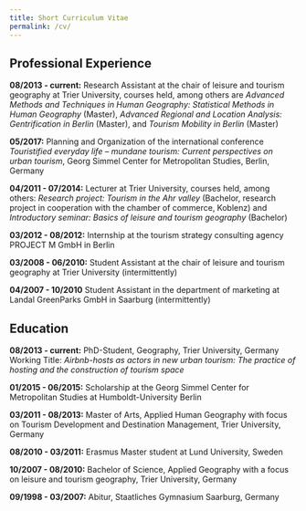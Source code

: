 ```yaml
---
title: Short Curriculum Vitae
permalink: /cv/
---
```


## Professional Experience

**08/2013 - current:**
Research Assistant at the chair of leisure and tourism geography at Trier University, courses held, among others are *Advanced Methods and Techniques in Human Geography: Statistical Methods in Human Geography* (Master), *Advanced Regional and Location Analysis: Gentrification in Berlin* (Master), and *Tourism Mobility in Berlin* (Master) 

**05/2017:**
Planning and Organization of the international conference *Touristified everyday life – mundane tourism: Current perspectives on urban tourism*, Georg Simmel Center for Metropolitan Studies, Berlin, Germany

**04/2011 - 07/2014:**
Lecturer at Trier University, courses held, among others: *Research project: Tourism in the Ahr valley* (Bachelor, research project in cooperation with the chamber of commerce, Koblenz) and *Introductory seminar: Basics of leisure and tourism geography* (Bachelor)

**03/2012 - 08/2012:**
Internship at the tourism strategy consulting agency PROJECT M GmbH in Berlin

**03/2008 - 06/2010:**
Student Assistant at the chair of leisure and tourism geography at Trier University (intermittently)

**04/2007 - 10/2010**
Student Assistant in the department of marketing at Landal GreenParks GmbH in Saarburg (intermittently)


## Education

**08/2013 - current:**
PhD-Student, Geography, Trier University, Germany 
Working  Title: *Airbnb-hosts as actors in new urban tourism: The practice of hosting  and the construction of tourism space*

**01/2015 - 06/2015:**
Scholarship at the Georg Simmel Center  for Metropolitan Studies at Humboldt-University Berlin

**03/2011 - 08/2013:**
Master of Arts, Applied Human Geography with focus on Tourism Development  and Destination Management, Trier University, Germany

**08/2010 - 03/2011:**
Erasmus Master student at Lund University, Sweden

**10/2007 - 08/2010:**
Bachelor of Science, Applied Geography with a focus on  leisure and tourism geography, Trier University, Germany

**09/1998 - 03/2007:**
Abitur, Staatliches Gymnasium Saarburg, Germany
